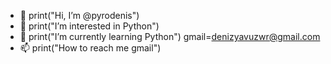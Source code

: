 - 👋 print("Hi, I’m @pyrodenis")
- 👀 print("I’m interested in Python") 
- 🌱 print("I’m currently learning Python") 
gmail=denizyavuzwr@gmail.com
- 📫 print("How to reach me gmail")

<!---
pyrodenis/pyrodenis is a ✨ special ✨ repository because its `README.md` (this file) appears on your GitHub profile.
You can click the Preview link to take a look at your changes.
--->
